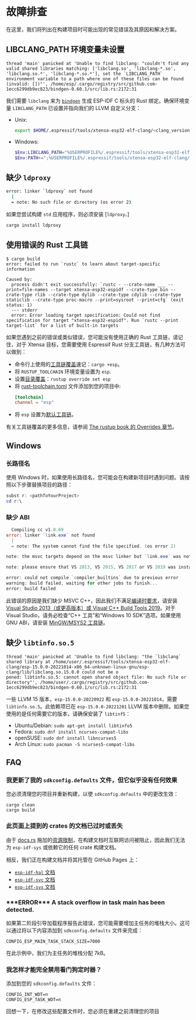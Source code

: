 # 故障排查

在这里，我们将列出在构建项目时可能出现的常见错误及其原因和解决方案。

## LIBCLANG_PATH 环境变量未设置

```text
thread 'main' panicked at 'Unable to find libclang: "couldn't find any valid shared libraries matching: ['libclang.so', 'libclang-*.so', 'libclang.so.*', 'libclang-*.so.*'], set the `LIBCLANG_PATH` environment variable to a path where one of these files can be found (invalid: [])"', /home/esp/.cargo/registry/src/github.com-1ecc6299db9ec823/bindgen-0.60.1/src/lib.rs:2172:31
```

我们需要 `libclang` 来为 [`bindgen`] 生成 ESP-IDF C 标头的 Rust 绑定。确保环境变量 `LIBCLANG_PATH` 已设置并指向我们的 LLVM 自定义分支：

- Unix:
  ```sh
  export $HOME/.espressif/tools/xtensa-esp32-elf-clang/<clang_version>-<host_triple>/esp-clang/lib
  ```
- Windows:
  ```powershell
  $Env:LIBCLANG_PATH="%USERPROFILE%/.espressif/tools/xtensa-esp32-elf-clang/<clang_version>-<host_triple>/esp-clang/bin/libclang.dll"
  $Env:PATH+=";%USERPROFILE%/.espressif/tools/xtensa-esp32-elf-clang/<clang_version>-<host_triple>/esp-clang/bin/"
  ```

[`bindgen`]: https://github.com/rust-lang/rust-bindgen

## 缺少 `ldproxy`

```sh
error: linker `ldproxy` not found
  |
  = note: No such file or directory (os error 2)
```

如果您尝试构建 `std` 应用程序，则必须安装 [`ldproxy。`]

```sh
cargo install ldproxy
```

[`ldproxy`]: https://github.com/esp-rs/embuild/tree/master/ldproxy


## 使用错误的 Rust 工具链

```text
$ cargo build
error: failed to run `rustc` to learn about target-specific information

Caused by:
  process didn't exit successfully: `rustc - --crate-name ___ --print=file-names --target xtensa-esp32-espidf --crate-type bin --crate-type rlib --crate-type dylib --crate-type cdylib --crate-type staticlib --crate-type proc-macro --print=sysroot --print=cfg` (exit status: 1)
  --- stderr
  error: Error loading target specification: Could not find specification for target "xtensa-esp32-espidf". Run `rustc --print target-list` for a list of built-in targets
```

如果您遇到之前的错误或类似错误，您可能没有使用正确的 Rust 工具链，请记住，对于 Xtensa 目标，您需要使用 Espressif Rust 分支工具链，有几种方法可以做到：
- 命令行上使用的[工具链覆盖]速记：`cargo +esp`。
- 将 `RUSTUP_TOOLCHAIN` 环境变量设置为 `esp`.
- 设置[目录覆盖]：`rustup override set esp`
- 将 [rust-toolchain.toml] 文件添加到您的项目中:
  ```toml
  [toolchain]
  channel = "esp"
  ```
- 将 `esp` 设置为[默认工具链]。

有关工具链覆盖的更多信息，请参阅 [The rustup book 的 Overrides 章节]。

[工具链覆盖]: https://rust-lang.github.io/rustup/overrides.html#toolchain-override-shorthand
[目录覆盖]: https://rust-lang.github.io/rustup/overrides.html#directory-overrides
[rust-toolchain.toml]: https://rust-lang.github.io/rustup/overrides.html#the-toolchain-file
[默认工具链]: https://rust-lang.github.io/rustup/overrides.html#default-toolchain
[The rustup book 的 Overrides 章节]: https://rust-lang.github.io/rustup/overrides.html#overrides

## Windows

### 长路径名

使用 Windows 时，如果使用长路径名，您可能会在构建新项目时遇到问题。请按照以下步骤替换项目的路径：
```powershell
subst r: <pathToYourProject>
cd r:\
```

### 缺少 ABI

```powershell
  Compiling cc v1.0.69
error: linker `link.exe` not found
  |
  = note: The system cannot find the file specified. (os error 2)

note: the msvc targets depend on the msvc linker but `link.exe` was not found

note: please ensure that VS 2013, VS 2015, VS 2017 or VS 2019 was installed with the Visual C++ option

error: could not compile `compiler_builtins` due to previous error
warning: build failed, waiting for other jobs to finish...
error: build failed
```

此错误的原因是我们缺少 MSVC C++，因此我们不满足[编译时要求]，请安装 [Visual Studio 2013（或更高版本）或 Visual C++ Build Tools 2019]。对于 Visual Studio，请务必检查“C++ 工具”和“Windows 10 SDK”选项。如果使用 GNU ABI，请安装 [MinGW/MSYS2 工具链]。

[编译时要求]: https://github.com/rust-lang/cc-rs#compile-time-requirements
[Visual Studio 2013（或更高版本）或 Visual C++ Build Tools 2019]: https://rust-lang.github.io/rustup/installation/windows.html
[MinGW/MSYS2 工具链]: https://www.msys2.org/

## 缺少 `libtinfo.so.5`

```text
thread 'main' panicked at 'Unable to find libclang: "the `libclang` shared library at /home/user/.espressif/tools/xtensa-esp32-elf-clang/esp-15.0.0-20221014-x86_64-unknown-linux-gnu/esp-clang/lib/libclang.so.15.0.0 could not be o
pened: libtinfo.so.5: cannot open shared object file: No such file or directory"', /home/user/.cargo/registry/src/github.com-1ecc6299db9ec823/bindgen-0.60.1/src/lib.rs:2172:31
```
一些 LLVM 15 版本，`esp-15.0.0-20220922` 和 `esp-15.0.0-20221014`，需要 `libtinfo.so.5`。此依赖项已在 `esp-15.0.0-20221201` LLVM 版本中删除。如果您使用的是任何需要它的版本，请确保安装了 `libtinf5`：
- Ubuntu/Debian: `sudo apt-get install libtinfo5`
- Fedora: `sudo dnf install ncurses-compat-libs`
- openSUSE: `sudo dnf install libncurses5`
- Arch Linux: `sudo pacman -S ncurses5-compat-libs`

## FAQ

### 我更新了我的 `sdkconfig.defaults` 文件，但它似乎没有任何效果

您必须清理您的项目并重新构建，以使 `sdkconfig.defaults` 中的更改生效：

```shell,ignore
cargo clean
cargo build
```

### 此页面上提到的 crates 的文档已过时或丢失

由于 [docs.rs] 施加的[资源限制]，在构建文档时互联网访问被阻止，因此我们无法为 `esp-idf-sys` 或依赖它的任何 crate 构建文档。

相反，我们正在构建文档并将其托管在 GitHub Pages 上：

- [`esp-idf-hal` 文档]
- [`esp-idf-svc` 文档]
- [`esp-idf-sys` 文档]

[资源限制]: https://docs.rs/about/builds#hitting-resource-limits
[docs.rs]: https://docs.rs
[`esp-idf-hal` 文档]: https://esp-rs.github.io/esp-idf-hal/esp_idf_hal/
[`esp-idf-svc` 文档]: https://esp-rs.github.io/esp-idf-svc/esp_idf_svc/
[`esp-idf-sys` 文档]: https://esp-rs.github.io/esp-idf-sys/esp_idf_sys/

### \*\*\*ERROR\*\*\* A stack overflow in task main has been detected.

如果第二阶段引导加载程序报告此错误，您可能需要增加主任务的堆栈大小。这可以通过将以下内容添加到 `sdkconfig.defaults` 文件来完成：

```ignore
CONFIG_ESP_MAIN_TASK_STACK_SIZE=7000
```

在此示例中，我们为主任务的堆栈分配 7kB。

### 我怎样才能完全禁用看门狗定时器？

添加到您的 `sdkconfig.defaults` 文件：

```ignore
CONFIG_INT_WDT=n
CONFIG_ESP_TASK_WDT=n
```

回想一下，在修改这些配置文件时，您必须在重建之前清理您的项目
